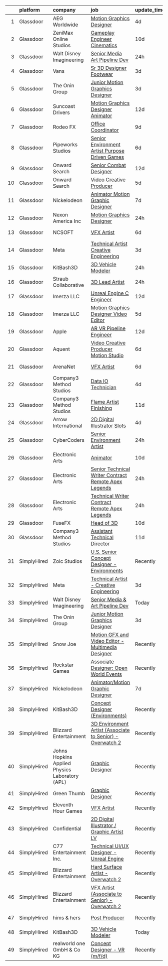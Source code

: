 

|    | platform    | company                                        | job                                                                                                                                                                                                                                                                                                                                                                                                                                                                                                                                                                                                                                                                                                                                                                                                                                                                                                                                                                                                                                                                                                                                                                                                                                                                                                                                                                                                                                                                         | update_time   | location             |
|---:|:------------|:-----------------------------------------------|:----------------------------------------------------------------------------------------------------------------------------------------------------------------------------------------------------------------------------------------------------------------------------------------------------------------------------------------------------------------------------------------------------------------------------------------------------------------------------------------------------------------------------------------------------------------------------------------------------------------------------------------------------------------------------------------------------------------------------------------------------------------------------------------------------------------------------------------------------------------------------------------------------------------------------------------------------------------------------------------------------------------------------------------------------------------------------------------------------------------------------------------------------------------------------------------------------------------------------------------------------------------------------------------------------------------------------------------------------------------------------------------------------------------------------------------------------------------------------|:--------------|:---------------------|
|  1 | Glassdoor   | AEG Worldwide                                  | [Motion Graphics Designer](https://www.glassdoor.com/partner/jobListing.htm?pos=114&ao=1136043&s=58&guid=00000182816917ae8070f35a6d60f26b&src=GD_JOB_AD&t=SR&vt=w&cs=1_17d456a2&cb=1660028524813&jobListingId=1008053833187&jrtk=3-0-1ga0mi5v3khrl801-1ga0mi5vpg4dn800-8d04e720de5cc0da-)                                                                                                                                                                                                                                                                                                                                                                                                                                                                                                                                                                                                                                                                                                                                                                                                                                                                                                                                                                                                                                                                                                                                                                                   | 4d            | El Segundo, CA       |
|  2 | Glassdoor   | ZeniMax Online Studios                         | [Gameplay Engineer  Cinematics ](https://www.glassdoor.com/partner/jobListing.htm?pos=128&ao=1136043&s=58&guid=00000182816917ae8070f35a6d60f26b&src=GD_JOB_AD&t=SR&vt=w&cs=1_32ac4f48&cb=1660028524816&jobListingId=1008037947558&jrtk=3-0-1ga0mi5v3khrl801-1ga0mi5vpg4dn800-7c9514cae41bf8e4-)                                                                                                                                                                                                                                                                                                                                                                                                                                                                                                                                                                                                                                                                                                                                                                                                                                                                                                                                                                                                                                                                                                                                                                             | 10d           | Hunt Valley, MD      |
|  3 | Glassdoor   | Walt Disney Imagineering                       | [Senior Media   Art Pipeline Dev](https://www.glassdoor.com/partner/jobListing.htm?pos=103&ao=1110586&s=58&guid=00000182816917ae8070f35a6d60f26b&src=GD_JOB_AD&t=SR&vt=w&cs=1_8494e4fa&cb=1660028524810&jobListingId=1008060459736&cpc=B101C867B3EF2D75&jrtk=3-0-1ga0mi5v3khrl801-1ga0mi5vpg4dn800-1f0719e2bfb78505--6NYlbfkN0DAFTyt7pbDCC2JPO79CSdi1dIb81yjczP5qsKcZIxgiRd1qisRd4re16D_VG3-wzUeW-HF9Ye03UzsafXhCR27m_xfSbwrHjF1Z6gdigsocFHprC0gXzXEKiRBUR4k9-Sy6zPFhylneLCSxBiV9XyqO_ptniiZWd3v31CzkijtKzAsN9PvNG1O1wgP4yXF_6ewKp1_lUoR6wIALzv7mcS7T08JgELTE0hpt5hGADeSBmWcsaXtqFRYhVByJf3ykrU-r5PkYFa2-VUb19iQvZIhTZ2MYi5KAqTkUjYBijIDYrfvsdYn8OAH8zTwZJLLliQnRxo0Aj0wuJtZcdA9ZO-lW7nwFHOg2bNo06DvFHzWyiHXvUgJBkBtqpYsPkFCB_fRprcYRVtsFeH1UDw2fwhHM61Z4Ux0wFPpwXUqTf4lvFSAW82Fy7u-)                                                                                                                                                                                                                                                                                                                                                                                                                                                                                                                                                                                                                                                                                       | 24h           | Lake Buena Vista, FL |
|  4 | Glassdoor   | Vans                                           | [Sr  3D Designer  Footwear](https://www.glassdoor.com/partner/jobListing.htm?pos=111&ao=1136043&s=58&guid=00000182816917ae8070f35a6d60f26b&src=GD_JOB_AD&t=SR&vt=w&cs=1_ec1b5c42&cb=1660028524813&jobListingId=1008055637561&jrtk=3-0-1ga0mi5v3khrl801-1ga0mi5vpg4dn800-e368bed0123d09fa-)                                                                                                                                                                                                                                                                                                                                                                                                                                                                                                                                                                                                                                                                                                                                                                                                                                                                                                                                                                                                                                                                                                                                                                                  | 3d            | Costa Mesa, CA       |
|  5 | Glassdoor   | The Onin Group                                 | [Junior Motion Graphics Designer](https://www.glassdoor.com/partner/jobListing.htm?pos=110&ao=1136043&s=58&guid=00000182816917ae8070f35a6d60f26b&src=GD_JOB_AD&t=SR&vt=w&ea=1&cs=1_65a2c1fe&cb=1660028524812&jobListingId=1008056494956&jrtk=3-0-1ga0mi5v3khrl801-1ga0mi5vpg4dn800-3b5c0a727db26ed9-)                                                                                                                                                                                                                                                                                                                                                                                                                                                                                                                                                                                                                                                                                                                                                                                                                                                                                                                                                                                                                                                                                                                                                                       | 3d            | Birmingham, AL       |
|  6 | Glassdoor   | Suncoast Drivers                               | [Motion Graphics Designer   Animator](https://www.glassdoor.com/partner/jobListing.htm?pos=122&ao=1136043&s=58&guid=00000182816917ae8070f35a6d60f26b&src=GD_JOB_AD&t=SR&vt=w&ea=1&cs=1_0d7b4802&cb=1660028524815&jobListingId=1008033652007&jrtk=3-0-1ga0mi5v3khrl801-1ga0mi5vpg4dn800-9095d2aac5e5cab3-)                                                                                                                                                                                                                                                                                                                                                                                                                                                                                                                                                                                                                                                                                                                                                                                                                                                                                                                                                                                                                                                                                                                                                                   | 12d           | Tampa, FL            |
|  7 | Glassdoor   | Rodeo FX                                       | [Office Coordinator](https://www.glassdoor.com/partner/jobListing.htm?pos=115&ao=1136043&s=58&guid=00000182816917ae8070f35a6d60f26b&src=GD_JOB_AD&t=SR&vt=w&ea=1&cs=1_3009cb95&cb=1660028524813&jobListingId=1008039905057&jrtk=3-0-1ga0mi5v3khrl801-1ga0mi5vpg4dn800-53befcdeec56d2ce-)                                                                                                                                                                                                                                                                                                                                                                                                                                                                                                                                                                                                                                                                                                                                                                                                                                                                                                                                                                                                                                                                                                                                                                                    | 9d            | Los Angeles, CA      |
|  8 | Glassdoor   | Pipeworks Studios                              | [Senior Environment Artist   Purpose Driven Games](https://www.glassdoor.com/partner/jobListing.htm?pos=129&ao=1136043&s=58&guid=00000182816917ae8070f35a6d60f26b&src=GD_JOB_AD&t=SR&vt=w&cs=1_c0240827&cb=1660028524816&jobListingId=1008049121865&jrtk=3-0-1ga0mi5v3khrl801-1ga0mi5vpg4dn800-78220724dd9ace2d-)                                                                                                                                                                                                                                                                                                                                                                                                                                                                                                                                                                                                                                                                                                                                                                                                                                                                                                                                                                                                                                                                                                                                                           | 6d            | Eugene, OR           |
|  9 | Glassdoor   | Onward Search                                  | [Senior Combat Designer](https://www.glassdoor.com/partner/jobListing.htm?pos=104&ao=1110586&s=58&guid=00000182816917ae8070f35a6d60f26b&src=GD_JOB_AD&t=SR&vt=w&cs=1_91cb79c0&cb=1660028524810&jobListingId=1008033843533&cpc=217C45A42544DB93&jrtk=3-0-1ga0mi5v3khrl801-1ga0mi5vpg4dn800-c065165f82932d61--6NYlbfkN0B7YoEZZ2QAGDyEGGmBPAUWSHc1Mt3sMCn9FehKcWA3w0R0aH9tn_iPRcrT6N-MqNSnwDEBcEjHlHjtyDQE4D1y1KBf7bafNPSOl-ev5Snos6Ek9NuxGIE13vQy5EyizxGH6ug8kjkBE-JJConU5QdWuu7DFDn6ns4rjMqBhEFpK5q-lLEQtIpJW78LmB8JQg4fn2NxkZMATCVcstQcb6DzhoYopt3oHIgSFEY8AxbbGnQh20zacBeYf1m6FM2RVG4vf_TVQuobC7pdoNo4fIJep-9pRsXryiU_yfRz49kbFOephdYQi0F8RLuKoCeL_OEF6p3PZMbAIF77UdPDwl0odxVO_JBExOkFrLOMpQRE-nmurO_AkuTXFJlLg5RhlrFIJ7SjtnYBwgk-IH99PJ3tFd6wkQs-run60GPWPVSOpUggw35U5gLNgEIZCPOLAUIbrymFBhq_w-uMornBdJeNl2vqkNelpBHBoxqtP8-rqLrlNWYqgMBagj6fdR5a9FMpJ5geyrw3muKddhR0is93s-XxnMJXSKaihXQQWyC0R1oKoPtla3M_9TGPqUxacLNmZEqEgHgPocKfRb0gHoFXL5kTrD7xosNXbj4YE68o-Cc3ywZx6xbIITGzZHgjr12zOnXOIeT-D8vnbKtv5kxa_RHGY70FdvYMUM81IJCd6ggMFYcBCw6LHCCx7fCLVI_1PBZiE6i2SBgvEw9fAv4qaZ1Y--_N4BqdSxuaoCpfie1OYhIs5-0B310zvoaxVMpuE4uxttkqobZrvJg1VPrS29zvTVazWrjKGHTKu0_PKDaLEBz8k7YGCsxwklBHssFdF3wWGc5SxvaoyMhdmoYQvU78AfVA7lYuvkMxR9Dto69vDsTmy4d38rsVB-3XurRQi7H2sdI4pmd5FbRA3Oq80AVUsryLBGUZT26Z6og0iqTnr7cmR5eGPvCDE7hRFNGUXs5cNDG_ULxrRdDE8-q8BHt6buAINQGQu6O4dXlDolOe6dzoJl5165FzV4-u0g0%3D)                                                                                  | 12d           | Waltham, MA          |
| 10 | Glassdoor   | Onward Search                                  | [Video Creative Producer](https://www.glassdoor.com/partner/jobListing.htm?pos=106&ao=1110586&s=58&guid=00000182816917ae8070f35a6d60f26b&src=GD_JOB_AD&t=SR&vt=w&cs=1_d75967b9&cb=1660028524811&jobListingId=1008049690963&cpc=47CFDC01B3F81FAC&jrtk=3-0-1ga0mi5v3khrl801-1ga0mi5vpg4dn800-7cac5c77b83715e8--6NYlbfkN0B7YoEZZ2QAGDyEGGmBPAUWSHc1Mt3sMCn9FehKcWA3wwfxcx19LEZnY8Y4HGhdxxrIbCe6cG5FrymBXjeKeqpYu1BaxgZyGT-cm5Ap0PJjBjXvFj2In49bZKmAoEAXzg2Fp1HLascxvI6-qJcpfsmkjtQgiDY3MJJ_MSyDqhbBjBMdE6bWiZNNL4k4FOGPeaKvkgdyTJbQL0Azai1jB3dHvB0iyCQuBsDMZUzvAqSMmil-kjj7EiNpvGr0hiS1ZtFccSQgl1Qg0wBgJWJXtQ-E_u6tPNp3S25FvymMIyDaNTli0OazFusJb2zFIgJwllzHWpuSle_gyDrURKc4k_qAhmnDlu26_kEPuqok1UPSHdlpKrsSUjg9YWrupxsnvnK1LoaWvvrR5CvCBWA_8JyGf1n_JH5CauZw7NWb07etaw3yiupo9kRdClo8_dh78LHbJDvvtG9r2eM6HQVpY8IfpT7w0zRnE2XHKsOtNCObxy-NFYSdzM9IhvYRJ-VH8jUGUGMgb-JhHKqz_hfTI5KkzmG0ZjrsMuZTo_7qAmMMKlV9k8OFs_HsN44Phsc_MwN0RGr69AEeSm92zyhve6JljHGexyTwEU0rhZ1e1z1V3TKaR4psgMo1jwVlMql_l55ypimBvSNKFymsPQPacf9PAc2i4-R8EACsDuRrd-iAvZkwnbIUmjYBKXNLVcIrmbY0D_g5ljN6Ed-LX2t4gtVPx-G7764VdBm_Hw48JpmDYMzgrdGRkV4kxLzEngfQFD1tqqnHljG0l-0lGm_6u64eMztW4LPFZW6U2TVUILNST8DbOSX16wW5ylxFn9rdawneQfdbS10V6s27L5WHncUPYkGAwrn4RuBxAvSVMAZjnXH2Mxfi8jCzpb-FQLhWg3cm3oCs5542zmUYAJK8w-KdACqxSuU4LSTZwc6np2TCKrDMxGRde0lrGb4P28lJSESibVBbAinEO25Y3A7zNihuoeLZFuT35CH7u4mS0sUuV7Ao1a3muXiK)                                                                                               | 5d            | New York, NY         |
| 11 | Glassdoor   | Nickelodeon                                    | [Animator Motion Graphic Designer](https://www.glassdoor.com/partner/jobListing.htm?pos=108&ao=1136043&s=58&guid=00000182816917ae8070f35a6d60f26b&src=GD_JOB_AD&t=SR&vt=w&cs=1_cc4298d5&cb=1660028524812&jobListingId=1008044643061&jrtk=3-0-1ga0mi5v3khrl801-1ga0mi5vpg4dn800-e089f5e8a030b12a-)                                                                                                                                                                                                                                                                                                                                                                                                                                                                                                                                                                                                                                                                                                                                                                                                                                                                                                                                                                                                                                                                                                                                                                           | 7d            | New York, NY         |
| 12 | Glassdoor   | Nexon America Inc                              | [Motion Graphics Designer](https://www.glassdoor.com/partner/jobListing.htm?pos=112&ao=1136043&s=58&guid=00000182816917ae8070f35a6d60f26b&src=GD_JOB_AD&t=SR&vt=w&ea=1&cs=1_8979d878&cb=1660028524813&jobListingId=1008061552056&jrtk=3-0-1ga0mi5v3khrl801-1ga0mi5vpg4dn800-b216ac2c52511ce2-)                                                                                                                                                                                                                                                                                                                                                                                                                                                                                                                                                                                                                                                                                                                                                                                                                                                                                                                                                                                                                                                                                                                                                                              | 24h           | El Segundo, CA       |
| 13 | Glassdoor   | NCSOFT                                         | [VFX Artist](https://www.glassdoor.com/partner/jobListing.htm?pos=130&ao=1136043&s=58&guid=00000182816917ae8070f35a6d60f26b&src=GD_JOB_AD&t=SR&vt=w&ea=1&cs=1_9f2c6e81&cb=1660028524818&jobListingId=1008048424520&jrtk=3-0-1ga0mi5v3khrl801-1ga0mi5vpg4dn800-225e355700c202ab-)                                                                                                                                                                                                                                                                                                                                                                                                                                                                                                                                                                                                                                                                                                                                                                                                                                                                                                                                                                                                                                                                                                                                                                                            | 6d            | Bellevue, WA         |
| 14 | Glassdoor   | Meta                                           | [Technical Artist   Creative Engineering](https://www.glassdoor.com/partner/jobListing.htm?pos=101&ao=1110586&s=58&guid=00000182816917ae8070f35a6d60f26b&src=GD_JOB_AD&t=SR&vt=w&cs=1_abdb6804&cb=1660028524810&jobListingId=1008056316974&cpc=F5E96E35A1725171&jrtk=3-0-1ga0mi5v3khrl801-1ga0mi5vpg4dn800-314cb7abd2da0403--6NYlbfkN0DYl4UJW4r1Vl7FEn6T9F-rD9lpC-0oMJVSiWjK_MGUd8e8cHXcpv6KPyjLHZEfqkUjKpU0hMXibp2ldHXflztMYwy5PWjsRXUM8qgSrSI8i6v4AMTrDiSEE8fvXHQyczsvZLsBPgXO4NwBol3QzjF5b6hr5bFyQ4_SuFrGUWIjg1omUFfLcL4Gjliz2PRkDot_z15xUFwrg3Y0EaFDWKmHwED6U2ujlWE1zDE3w3ulMFGDZWR_ZrKeJ4bZDfebYSUqCh3qgSm-f9IO7pyK3K3mC3U-IqJwyoHEC5pztAv0l6NBbOYYcGC45zWfh2a5Xbuu-kjUllbTQsuMr47xZpiFkeRGzbOdhMIYvrFF1_UDbDwkxE_YewAIVdT-XT6aZYykVBvuv9-390vO8UzC2Jy9C87I7chjj_O7IC5be-GHCbOe92xdFGDUSIbe62qHlHhGgYFk0JDyopmzrIiLNqQTXbeR8ivjHy3nlTbKn2OQXZpuXic8_xb_c8km1m4eTCKklitmiOJA7O-HO4WgkZXlLkkonTyrrIflROF2BJb5tzCOi8gT1FPJ-XzyCnQT8PTztOqp1zhe-8HwuhSyoR5uC3O0liubaJPI04bxGndx8jfXC-D6-2W5a0ZmHfpOOZuDcGcAE1GqVBAo7dk4Hz7QdoVrAI_Ltw5djEaQYNUDqrtRW2b6BLyvggtOzWUsMEf2suGfORg-1HY1KA5YDI4255pX6PxuuPjZjUvhQSbL8jP7weYkKX7Wq38T4wMEnZnH8x-Wjzfum2RGtT6EKQJmZn42IfvmnPeoF4EKRysIVz3Xq-eAh5pdZzFe3ny79VODwdT49bBQB3X99wR0QlTFbJjb5JS15TgiFpl7df4FGF1B_fSLG21bsti07aycodimNEKKjusUNg54iJLXRnfHBKfqOfAUchH7gS759g_4AADlVEIIlgiDtPwM4KOUjB5cWQUM9R2YIi0Uaa9yhGFdbcGXO3PmgtiD3Ab582mwtC6APWQ9axXljhtlxQoJeQNq7QmrFWAiOD0ldVZGHIGr7ysDhYLVCrL7_Zci61RO4C74IhQ8IBEXWLG2U_SoXZY%3D) | 3d            | Burlingame, CA       |
| 15 | Glassdoor   | KitBash3D                                      | [3D Vehicle Modeler](https://www.glassdoor.com/partner/jobListing.htm?pos=109&ao=1136043&s=58&guid=00000182816917ae8070f35a6d60f26b&src=GD_JOB_AD&t=SR&vt=w&ea=1&cs=1_9037b1a0&cb=1660028524812&jobListingId=1008061372715&jrtk=3-0-1ga0mi5v3khrl801-1ga0mi5vpg4dn800-1e2b1efa5a11cc9e-)                                                                                                                                                                                                                                                                                                                                                                                                                                                                                                                                                                                                                                                                                                                                                                                                                                                                                                                                                                                                                                                                                                                                                                                    | 24h           | Remote               |
| 16 | Glassdoor   | Straub Collaborative                           | [3D Lead Artist](https://www.glassdoor.com/partner/jobListing.htm?pos=127&ao=1136043&s=58&guid=00000182816917ae8070f35a6d60f26b&src=GD_JOB_AD&t=SR&vt=w&ea=1&cs=1_f94f7a0e&cb=1660028524816&jobListingId=1008060748653&jrtk=3-0-1ga0mi5v3khrl801-1ga0mi5vpg4dn800-9babadb8ea1f1874-)                                                                                                                                                                                                                                                                                                                                                                                                                                                                                                                                                                                                                                                                                                                                                                                                                                                                                                                                                                                                                                                                                                                                                                                        | 24h           | Remote               |
| 17 | Glassdoor   | Imerza  LLC                                    | [Unreal Engine   C   Engineer](https://www.glassdoor.com/partner/jobListing.htm?pos=126&ao=1136043&s=58&guid=00000182816917ae8070f35a6d60f26b&src=GD_JOB_AD&t=SR&vt=w&ea=1&cs=1_688eaa30&cb=1660028524815&jobListingId=1008032386668&jrtk=3-0-1ga0mi5v3khrl801-1ga0mi5vpg4dn800-4ce55a8621c57a9b-)                                                                                                                                                                                                                                                                                                                                                                                                                                                                                                                                                                                                                                                                                                                                                                                                                                                                                                                                                                                                                                                                                                                                                                          | 12d           | Remote               |
| 18 | Glassdoor   | Imerza  LLC                                    | [Motion Graphics Designer Video Editor](https://www.glassdoor.com/partner/jobListing.htm?pos=116&ao=1136043&s=58&guid=00000182816917ae8070f35a6d60f26b&src=GD_JOB_AD&t=SR&vt=w&ea=1&cs=1_b4192787&cb=1660028524814&jobListingId=1008049838034&jrtk=3-0-1ga0mi5v3khrl801-1ga0mi5vpg4dn800-52b98e907a981328-)                                                                                                                                                                                                                                                                                                                                                                                                                                                                                                                                                                                                                                                                                                                                                                                                                                                                                                                                                                                                                                                                                                                                                                 | 5d            | Sarasota, FL         |
| 19 | Glassdoor   | Apple                                          | [AR VR Pipeline Engineer](https://www.glassdoor.com/partner/jobListing.htm?pos=102&ao=1110586&s=58&guid=00000182816917ae8070f35a6d60f26b&src=GD_JOB_AD&t=SR&vt=w&cs=1_a4a58703&cb=1660028524810&jobListingId=1008034378499&cpc=6FC5BA77C9A4CD78&jrtk=3-0-1ga0mi5v3khrl801-1ga0mi5vpg4dn800-0cffdd0be085feff--6NYlbfkN0BvKrLyj5gPmtZO9T8euul8TCxuuKNOtzRJOomxnwSEodTz2Bc-sPZl1dBMH13w-jN6hrh9XSwbkvpD-JRuZY4SwAFmowryhv20W0ufhnxM5K6OWJ-i5BL9n2wmnJlXD-uDh2zdBkIW6vfd2hUBPCycBIOo98RSrZT_2dfW-xt4eZ4L51rAlDyEctPmo42gVI0Hb32P6c3SZX8u54wnQwPDyFeRe08ADMZONq4epa4gb8-_GH6r5IGSEBlasTeEeNIrMrXd2NK_EtnFse4YsWRsn-n66rt-3L3wIyVDxI6co_AMwm8EPBpEHwk7QqcAyYx5L5Tre4j833YCaf03ODGf0EKuTkV4E8LGNqpbX1lEMlkU4K8Ri99z60TPcZcBRrTH7McCrkqZ9VP27Y2SLD1ZtpILswDjiUcxpuI1IQT087VLN0HHfEmO6ZeLTEAANaeHmvPwqTXFMgWcK41UNa2_m_JPW2_cgBc74yrenjW1fKh3lG3wK_VfvDtdsNZL6vOlkTAridnuQ3p3jmOppeEB7HuYk0DH6N38fztsX9ZMhVdQ3mNfbHtICuDDPhVq6Jm1zKSNYOPgG1u6g6FJXFmDvEF_jVPGHmIBpws4NeKzHcx86VkYtSfyVlZnjpFPyOzPZZyTKqEkcR8FQvKMpOX-_meSaiX_blr8fyxTcaSEfz3FvH8Fvp_3xgE9hLgLUeyeSXgbLxNuv0RI1Q4MsOraAf6V-s0Lrsy3Mn2DaPirQ3Iz33icJmU8Ju2v-OAqP7pKkiuKXKPMWL6Snh5HeK4aKFH0Yey_sGgMrDmUsHlpkOK364H_mTB_nRrvDlMsqu7rx4Be_1p4LpBSVIBWVV5ikF72MckTptznZ4oNUV-xQQ_dcS9q4vwH8I0EFm-2xZbCq3Hnm-tnGaMx9d9k84u10O3np9klea8IqxA7Mn9Y830jKEDfkUL66I4CEnjpVXnW21ratf41Eg%3D%3D)                                                                                                                                   | 12d           | Seattle, WA          |
| 20 | Glassdoor   | Aquent                                         | [Video Creative Producer   Motion Studio](https://www.glassdoor.com/partner/jobListing.htm?pos=105&ao=1110586&s=58&guid=00000182816917ae8070f35a6d60f26b&src=GD_JOB_AD&t=SR&vt=w&cs=1_dee499e6&cb=1660028524811&jobListingId=1008048338545&cpc=654405A9B1E0A9F5&jrtk=3-0-1ga0mi5v3khrl801-1ga0mi5vpg4dn800-14f57aca55a376d5--6NYlbfkN0DMrcEu7yrtATojKJA7cEzGQ3FdRGWLh0CZQInL4ECGI9gD0Wolx9R2EDT7B77c2cRxJACQSeZUXSfp40trhQRC_onlXO6tvp9QncUgh3NZ_OxEdOXw6WBmgpPk7F3l_gqvUF7U_W7N24nj6yk1gls8Jntq2ineXR92gkcz6knR9B6TV9xs0ksdmZWmBrn2G2MRVNoWNlJ4kQv3cRqoP6MBKmXRUT1pmlP1yuTMRecTdpzE5K3Kvk--YYGtUSbUp9y0eL4dzf1uDoj_ok8IlXiaX6Vxued5a8Nvs4nM13pf-vJtf5wVh58HJ5PykVUU_iNoJa5YgcZsdfUUUzDIW9lsdr7RUp63FjkcRIYnab_BONGSys5KatSeoaKyq60Mnuop-cbLp8VJzw12bXZTgsD1CkC2nNNK3lVG-xWMjywwWBuqHFykx0kQ7eqk5O5quJ3lPMYCIAuw_O2FgGJyJ5SC)                                                                                                                                                                                                                                                                                                                                                                                                                                                                                                                                                                                                                                               | 6d            | Remote               |
| 21 | Glassdoor   | ArenaNet                                       | [VFX Artist](https://www.glassdoor.com/partner/jobListing.htm?pos=113&ao=1136043&s=58&guid=00000182816917ae8070f35a6d60f26b&src=GD_JOB_AD&t=SR&vt=w&cs=1_476dd8cf&cb=1660028524813&jobListingId=1008048444565&jrtk=3-0-1ga0mi5v3khrl801-1ga0mi5vpg4dn800-c1b28568e888f1b6-)                                                                                                                                                                                                                                                                                                                                                                                                                                                                                                                                                                                                                                                                                                                                                                                                                                                                                                                                                                                                                                                                                                                                                                                                 | 6d            | Bellevue, WA         |
| 22 | Glassdoor   | Company3 Method Studios                        | [Data IO Technician](https://www.glassdoor.com/partner/jobListing.htm?pos=123&ao=1136043&s=58&guid=00000182816917ae8070f35a6d60f26b&src=GD_JOB_AD&t=SR&vt=w&ea=1&cs=1_45576a1d&cb=1660028524815&jobListingId=1008054082331&jrtk=3-0-1ga0mi5v3khrl801-1ga0mi5vpg4dn800-c30290a54c31901e-)                                                                                                                                                                                                                                                                                                                                                                                                                                                                                                                                                                                                                                                                                                                                                                                                                                                                                                                                                                                                                                                                                                                                                                                    | 4d            | New York, NY         |
| 23 | Glassdoor   | Company3 Method Studios                        | [Flame Artist  Finishing ](https://www.glassdoor.com/partner/jobListing.htm?pos=121&ao=1136043&s=58&guid=00000182816917ae8070f35a6d60f26b&src=GD_JOB_AD&t=SR&vt=w&ea=1&cs=1_a2482b99&cb=1660028524815&jobListingId=1008036906441&jrtk=3-0-1ga0mi5v3khrl801-1ga0mi5vpg4dn800-6441ae44bc5ebb27-)                                                                                                                                                                                                                                                                                                                                                                                                                                                                                                                                                                                                                                                                                                                                                                                                                                                                                                                                                                                                                                                                                                                                                                              | 11d           | Santa Monica, CA     |
| 24 | Glassdoor   | Arrow International                            | [2D Digital Illustrator  Slots ](https://www.glassdoor.com/partner/jobListing.htm?pos=117&ao=1136043&s=58&guid=00000182816917ae8070f35a6d60f26b&src=GD_JOB_AD&t=SR&vt=w&ea=1&cs=1_912a6c4a&cb=1660028524814&jobListingId=1008054677694&jrtk=3-0-1ga0mi5v3khrl801-1ga0mi5vpg4dn800-6442a48a7ac6fe1f-)                                                                                                                                                                                                                                                                                                                                                                                                                                                                                                                                                                                                                                                                                                                                                                                                                                                                                                                                                                                                                                                                                                                                                                        | 4d            | Greenville, NC       |
| 25 | Glassdoor   | CyberCoders                                    | [Senior Environment Artist](https://www.glassdoor.com/partner/jobListing.htm?pos=107&ao=1110586&s=58&guid=00000182816917ae8070f35a6d60f26b&src=GD_JOB_AD&t=SR&vt=w&ea=1&cs=1_75d7d76f&cb=1660028524812&jobListingId=1008060675821&cpc=8795CF9063CD573D&jrtk=3-0-1ga0mi5v3khrl801-1ga0mi5vpg4dn800-ea8af6a2ba6b1aec--6NYlbfkN0CpFJQzrgRR8WqXWK1qKKEqALWJw739KlKqr2H-MSI4eoBlI4EFrmor2FYZMP3muM0Ub0ZhMW8URXcodXoM55p2EXkBS9Aa3FPFdjdMCAy1qVWhuWph7odfoB8CwCiXkdnbJp4XObM1VFh5OMCuxQdVWth_b-Sq3GD4A1Z_fq_I3gilMDmRmLal83O11AQpABvIHP-EqPWLXH_W0YEk4BkVw4YP1L0wBrL0gFIi2DjRMBzzQD5WJ3L4v8jTFjIk3hCe6pQrSrwmenXqGbeZeQz56U31y9DY-aD13ekWcw_OSy3G-aT_m5mv7-Pxe15dwTc9MQuWVooI-HXFt-w_KmClnN0tHNORJprLkWa47pPADwoxbQZHHW_sEqcgrNcrbiAqkp3AcyQpk3R00nCjvZH1ovgB7r2kwmNCXk7S3C-yyXrA0F88Cjtn-Exgr1LwJv1RkIYAneTvy7hq1EYkuBchbB3S26IyVJn_qTrnRLvS2bV7adOZvlryZi0Um1wKhUHnlSrh8PwazFth8KctbeI2OSpVF1vR5dOxht5d9Mc9fzaYjI05wdVGyqNW22PFJ9HmfgrKDA8OyT3oTJaN4SWLOVyPIIUggUgtQ2kRFIKl03o2zXbv79ojWyg4qzmJ39XuVG5HCMGCjdlh5axZFjxQV7FfEKs4X8PpqGGxVZPpKeFKytpbaZ1h-pXOQtbrzZxaogJwCRJdqkGVUCLVaPNdY73bIx8Jc_cbS6ZLYUUavL2VvWvUxOLzqVWACr7TXxFMKPbUOSx_GoyNlJ3Fbzz3tEwIPx8F07xaNvVrq1Ln3oy1gqPBYGNFIJk03gMtSEoLkqOK4L54laapd0aFQbDmab4WM8ycJMW4sl_Ngq-UDjgRWg8tDQq3nnktwbG-eQDbd0n8f2HrwAXB0e5Wtm5M8-xGroIGf0z7r3MhK6x3ZKXF-tMtv5B6Y7_Fe0C1yTmA0_E_JTKwWymtIXQ2bTTt7m5j7uLFkjA%3D)                                                                                                          | 24h           | Eugene, OR           |
| 26 | Glassdoor   | Electronic Arts                                | [Animator](https://www.glassdoor.com/partner/jobListing.htm?pos=125&ao=1136043&s=58&guid=00000182816917ae8070f35a6d60f26b&src=GD_JOB_AD&t=SR&vt=w&cs=1_ae323232&cb=1660028524815&jobListingId=1008038505981&jrtk=3-0-1ga0mi5v3khrl801-1ga0mi5vpg4dn800-e4b19a2db7f5fe5e-)                                                                                                                                                                                                                                                                                                                                                                                                                                                                                                                                                                                                                                                                                                                                                                                                                                                                                                                                                                                                                                                                                                                                                                                                   | 10d           | Orlando, FL          |
| 27 | Glassdoor   | Electronic Arts                                | [Senior Technical Writer   Contract  Remote  Apex Legends ](https://www.glassdoor.com/partner/jobListing.htm?pos=124&ao=1136043&s=58&guid=00000182816917ae8070f35a6d60f26b&src=GD_JOB_AD&t=SR&vt=w&cs=1_46835c6a&cb=1660028524815&jobListingId=1008061007979&jrtk=3-0-1ga0mi5v3khrl801-1ga0mi5vpg4dn800-add8bdb5227070fb-)                                                                                                                                                                                                                                                                                                                                                                                                                                                                                                                                                                                                                                                                                                                                                                                                                                                                                                                                                                                                                                                                                                                                                  | 24h           | Los Angeles, CA      |
| 28 | Glassdoor   | Electronic Arts                                | [Technical Writer   Contract  Remote  Apex Legends ](https://www.glassdoor.com/partner/jobListing.htm?pos=118&ao=1136043&s=58&guid=00000182816917ae8070f35a6d60f26b&src=GD_JOB_AD&t=SR&vt=w&cs=1_ded60d6a&cb=1660028524815&jobListingId=1008061007978&jrtk=3-0-1ga0mi5v3khrl801-1ga0mi5vpg4dn800-603a2964744a1d37-)                                                                                                                                                                                                                                                                                                                                                                                                                                                                                                                                                                                                                                                                                                                                                                                                                                                                                                                                                                                                                                                                                                                                                         | 24h           | Los Angeles, CA      |
| 29 | Glassdoor   | FuseFX                                         | [Head of 3D](https://www.glassdoor.com/partner/jobListing.htm?pos=120&ao=1136043&s=58&guid=00000182816917ae8070f35a6d60f26b&src=GD_JOB_AD&t=SR&vt=w&cs=1_1cbe4354&cb=1660028524815&jobListingId=1008038351861&jrtk=3-0-1ga0mi5v3khrl801-1ga0mi5vpg4dn800-537f8616a6e042b3-)                                                                                                                                                                                                                                                                                                                                                                                                                                                                                                                                                                                                                                                                                                                                                                                                                                                                                                                                                                                                                                                                                                                                                                                                 | 10d           | Atlanta, GA          |
| 30 | Glassdoor   | Company3 Method Studios                        | [Assistant Technical Director](https://www.glassdoor.com/partner/jobListing.htm?pos=119&ao=1136043&s=58&guid=00000182816917ae8070f35a6d60f26b&src=GD_JOB_AD&t=SR&vt=w&ea=1&cs=1_1b581588&cb=1660028524815&jobListingId=1008036068526&jrtk=3-0-1ga0mi5v3khrl801-1ga0mi5vpg4dn800-156e7cf2c2457545-)                                                                                                                                                                                                                                                                                                                                                                                                                                                                                                                                                                                                                                                                                                                                                                                                                                                                                                                                                                                                                                                                                                                                                                          | 11d           | New York, NY         |
| 31 | SimplyHired | Zoic Studios                                   | [U.S. Senior Concept Designer - Environments](https://www.simplyhired.com/job/bhlPvbIfpy89gwNzleIVEH9hsbIWu1ikreQXwg3OPY7h_mzIkI9J6A?q=vfx+designer)                                                                                                                                                                                                                                                                                                                                                                                                                                                                                                                                                                                                                                                                                                                                                                                                                                                                                                                                                                                                                                                                                                                                                                                                                                                                                                                        | Recently      | Remote               |
| 32 | SimplyHired | Meta                                           | [Technical Artist - Creative Engineering](https://www.simplyhired.com/job/Pa6ndhnIFK_poiw-w9yjCipXsEgr7eoDEKyBLq7T_neT3XGIdDFXtg?q=vfx+designer)                                                                                                                                                                                                                                                                                                                                                                                                                                                                                                                                                                                                                                                                                                                                                                                                                                                                                                                                                                                                                                                                                                                                                                                                                                                                                                                            | 3d            | Burlingame, CA       |
| 33 | SimplyHired | Walt Disney Imagineering                       | [Senior Media & Art Pipeline Dev](https://www.simplyhired.com/job/8BE0sM7-mzuD2BVB2DtDuNL3kDzR5WdPGB0ZOszizHPBVM4GNNQ60Q?q=vfx+designer)                                                                                                                                                                                                                                                                                                                                                                                                                                                                                                                                                                                                                                                                                                                                                                                                                                                                                                                                                                                                                                                                                                                                                                                                                                                                                                                                    | Today         | Lake Buena Vista, FL |
| 34 | SimplyHired | The Onin Group                                 | [Junior Motion Graphics Designer](https://www.simplyhired.com/job/nSXtfF1EjgxbugspMbVz4pw-dqD4bVPY3wpqsv8GXCQLtUJjacxVMw?q=vfx+designer)                                                                                                                                                                                                                                                                                                                                                                                                                                                                                                                                                                                                                                                                                                                                                                                                                                                                                                                                                                                                                                                                                                                                                                                                                                                                                                                                    | 3d            | Birmingham, AL       |
| 35 | SimplyHired | Snow Joe                                       | [Motion GFX and Video Editor - Multimedia Designer](https://www.simplyhired.com/job/HVMBdr8b-igGIhhIJ2JTxOIvspmn-MTBjFfJSBLKydVFxUwzfpgZ3Q?q=vfx+designer)                                                                                                                                                                                                                                                                                                                                                                                                                                                                                                                                                                                                                                                                                                                                                                                                                                                                                                                                                                                                                                                                                                                                                                                                                                                                                                                  | Recently      | Hoboken, NJ          |
| 36 | SimplyHired | Rockstar Games                                 | [Associate Designer: Open World Events](https://www.simplyhired.com/job/vdV8vlT3gviLv2JCIKjxS72bf-KmVFeMRA0oYSRtEaTI4YyrugfY7Q?q=vfx+designer)                                                                                                                                                                                                                                                                                                                                                                                                                                                                                                                                                                                                                                                                                                                                                                                                                                                                                                                                                                                                                                                                                                                                                                                                                                                                                                                              | Recently      | Carlsbad, CA         |
| 37 | SimplyHired | Nickelodeon                                    | [Animator/Motion Graphic Designer](https://www.simplyhired.com/job/iuwnkCuOqOF7Fh7KlqRz5ojLj62HB_vVVQNW9wu0A86tvj2fnrP_FQ?q=vfx+designer)                                                                                                                                                                                                                                                                                                                                                                                                                                                                                                                                                                                                                                                                                                                                                                                                                                                                                                                                                                                                                                                                                                                                                                                                                                                                                                                                   | 7d            | New York, NY         |
| 38 | SimplyHired | KitBash3D                                      | [Concept Designer (Environments)](https://www.simplyhired.com/job/6RK58V9QRNPhm7KMuxGYlhUBdJx4j-xn111ezuam7_hRD9iRlS-KQQ?q=vfx+designer)                                                                                                                                                                                                                                                                                                                                                                                                                                                                                                                                                                                                                                                                                                                                                                                                                                                                                                                                                                                                                                                                                                                                                                                                                                                                                                                                    | Recently      | Remote               |
| 39 | SimplyHired | Blizzard Entertainment                         | [3D Environment Artist (Associate to Senior) - Overwatch 2](https://www.simplyhired.com/job/pw88DtF0EULjjFMy83MMr_Hg0HBZII6DCgYGL9C12joglMD-Z-Xwnw?q=vfx+designer)                                                                                                                                                                                                                                                                                                                                                                                                                                                                                                                                                                                                                                                                                                                                                                                                                                                                                                                                                                                                                                                                                                                                                                                                                                                                                                          | Recently      | Irvine, CA           |
| 40 | SimplyHired | Johns Hopkins Applied Physics Laboratory (APL) | [Graphic Designer](https://www.simplyhired.com/job/qGHtNnvDZsyi1u2c2ajCp71Ah6JDiPm6mQMoy7LUhAGhl3nNdI7Peg?q=vfx+designer)                                                                                                                                                                                                                                                                                                                                                                                                                                                                                                                                                                                                                                                                                                                                                                                                                                                                                                                                                                                                                                                                                                                                                                                                                                                                                                                                                   | Recently      | Laurel, MD           |
| 41 | SimplyHired | Green Thumb                                    | [Graphic Designer](https://www.simplyhired.com/job/StfXYOAaQOEJn_ZZUtJ1Ru8XUfPH1c3UfEK3NScHhCU4oxdkIFHzhg?q=vfx+designer)                                                                                                                                                                                                                                                                                                                                                                                                                                                                                                                                                                                                                                                                                                                                                                                                                                                                                                                                                                                                                                                                                                                                                                                                                                                                                                                                                   | Recently      | Chicago, IL          |
| 42 | SimplyHired | Eleventh Hour Games                            | [VFX Artist](https://www.simplyhired.com/job/3sdaYwWKD4dsxuNf9XEopFIcFV_qdIfZd8iEabwYnAVQ6J6zbwj9vQ?q=vfx+designer)                                                                                                                                                                                                                                                                                                                                                                                                                                                                                                                                                                                                                                                                                                                                                                                                                                                                                                                                                                                                                                                                                                                                                                                                                                                                                                                                                         | Recently      | Remote               |
| 43 | SimplyHired | Confidential                                   | [2D Digital Illustrator / Graphic Artist LV](https://www.simplyhired.com/job/WR2-4KNjxgXV1vg_h0Smu4P2a7_SLarIZBzP3ysarILfdTKegejX8w?q=vfx+designer)                                                                                                                                                                                                                                                                                                                                                                                                                                                                                                                                                                                                                                                                                                                                                                                                                                                                                                                                                                                                                                                                                                                                                                                                                                                                                                                         | Recently      | Las Vegas, NV        |
| 44 | SimplyHired | C77 Entertainment Inc.                         | [Technical UI/UX Designer - Unreal Engine](https://www.simplyhired.com/job/ddo7IuGIqy9U5x6JPp1Ta_OEeD2Q3JspU5GXOk3NbZ0kZFNZXYo1kA?q=vfx+designer)                                                                                                                                                                                                                                                                                                                                                                                                                                                                                                                                                                                                                                                                                                                                                                                                                                                                                                                                                                                                                                                                                                                                                                                                                                                                                                                           | Recently      | Bellevue, WA         |
| 45 | SimplyHired | Blizzard Entertainment                         | [Hard Surface Artist - Overwatch 2](https://www.simplyhired.com/job/6UbuxcizWm0FGl0VWvCtYyHq-2-jjcWZ_YsxRvD4XaS9M8_zOx_FMA?q=vfx+designer)                                                                                                                                                                                                                                                                                                                                                                                                                                                                                                                                                                                                                                                                                                                                                                                                                                                                                                                                                                                                                                                                                                                                                                                                                                                                                                                                  | Recently      | Irvine, CA           |
| 46 | SimplyHired | Blizzard Entertainment                         | [VFX Artist (Associate to Senior) - Overwatch 2](https://www.simplyhired.com/job/2d70J5UkkZ2YmvlvJfcaEqf0vVFEZwLt57euRMmQlk3Afx_2Q_gYzw?q=vfx+designer)                                                                                                                                                                                                                                                                                                                                                                                                                                                                                                                                                                                                                                                                                                                                                                                                                                                                                                                                                                                                                                                                                                                                                                                                                                                                                                                     | Recently      | Irvine, CA           |
| 47 | SimplyHired | hims & hers                                    | [Post Producer](https://www.simplyhired.com/job/M6oN3cIATDSC0AvkMrYFXvZrfGDfjDVWkYylP_BG-bQrHZSlnsbnFQ?q=vfx+designer)                                                                                                                                                                                                                                                                                                                                                                                                                                                                                                                                                                                                                                                                                                                                                                                                                                                                                                                                                                                                                                                                                                                                                                                                                                                                                                                                                      | Recently      | Los Angeles, CA      |
| 48 | SimplyHired | KitBash3D                                      | [3D Vehicle Modeler](https://www.simplyhired.com/job/VwgC9IB3ym8a8J0kNrymmSSw5lslDouDxa5vl13riEBIvSMSPqRqXA?q=vfx+designer)                                                                                                                                                                                                                                                                                                                                                                                                                                                                                                                                                                                                                                                                                                                                                                                                                                                                                                                                                                                                                                                                                                                                                                                                                                                                                                                                                 | Today         | Remote               |
| 49 | SimplyHired | realworld one GmbH & Co KG                     | [Concept Designer - VR (m/f/d)](https://www.simplyhired.com/job/9M9B0HjzlxbnEWwSs63j38J2jv4QAGwRz17kgQnuQPJjtHPVVTunxA?q=vfx+designer)                                                                                                                                                                                                                                                                                                                                                                                                                                                                                                                                                                                                                                                                                                                                                                                                                                                                                                                                                                                                                                                                                                                                                                                                                                                                                                                                      | Recently      | Remote               |